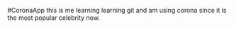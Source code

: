 #CoronaApp
this is me learning learning git and am using corona since it is the most popular celebrity now.
